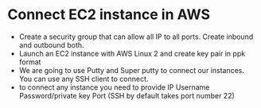 # Connect EC2 instance in AWS #
* Create a security group that can allow all IP to all ports. Create inbound and outbound both.
* Launch an EC2 instance with AWS Linux 2 and create key pair in ppk format
* We are going to use Putty and Super putty to connect our instances. You can use any SSH client to connect.
* to connect any instance you need to provide
IP
Username
Password/private key
Port (SSH by default takes port number 22)






